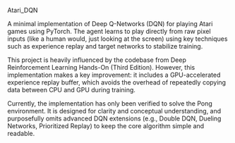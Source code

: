 Atari_DQN

A minimal implementation of Deep Q-Networks (DQN) for playing Atari games using PyTorch. The agent learns to play directly from raw pixel inputs (like a human would, just looking at the screen) using key techniques such as experience replay and target networks to stabilize training.

This project is heavily influenced by the codebase from Deep Reinforcement Learning Hands-On (Third Edition). However, this implementation makes a key improvement: it includes a GPU-accelerated experience replay buffer, which avoids the overhead of repeatedly copying data between CPU and GPU during training.

Currently, the implementation has only been verified to solve the Pong environment. It is designed for clarity and conceptual understanding, and purposefully omits advanced DQN extensions (e.g., Double DQN, Dueling Networks, Prioritized Replay) to keep the core algorithm simple and readable.